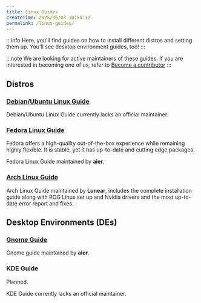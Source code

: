 ```yaml
---
title: Linux Guides
createTime: 2025/06/03 10:54:12
permalink: /linux-guides/
---
```


:::info
Here, you'll find guides on how to install different distros and setting them up. You'll see desktop environment guides, too!
:::

:::note
We are looking for active maintainers of these guides. If you are interested in becoming one of us, refer to [Become a contributor](/tuxies-wiki/article/become-a-contributor/)
:::

## Distros

### [Debian/Ubuntu Linux Guide](./debian-ubuntu.md)

Debian/Ubuntu Linux Guide currently lacks an official maintainer.

### [Fedora Linux Guide](./fedora.md)

Fedora offers a high-quality out-of-the-box experience while remaining highly flexible. It is stable, yet it has up-to-date and cutting edge packages.

Fedora Linux Guide maintained by **aier**.

### [Arch Linux Guide](./arch.md)

Arch Linux Guide maintained by **Lunear**, includes the complete installation guide along with ROG Linux set up and Nvidia drivers and the most up-to-date error report and fixes.

## Desktop Environments (DEs)

### [Gnome Guide](./gnome.md)

Gnome guide maintained by **aier**.

### KDE Guide

Planned.

KDE Guide currently lacks an official maintainer.
